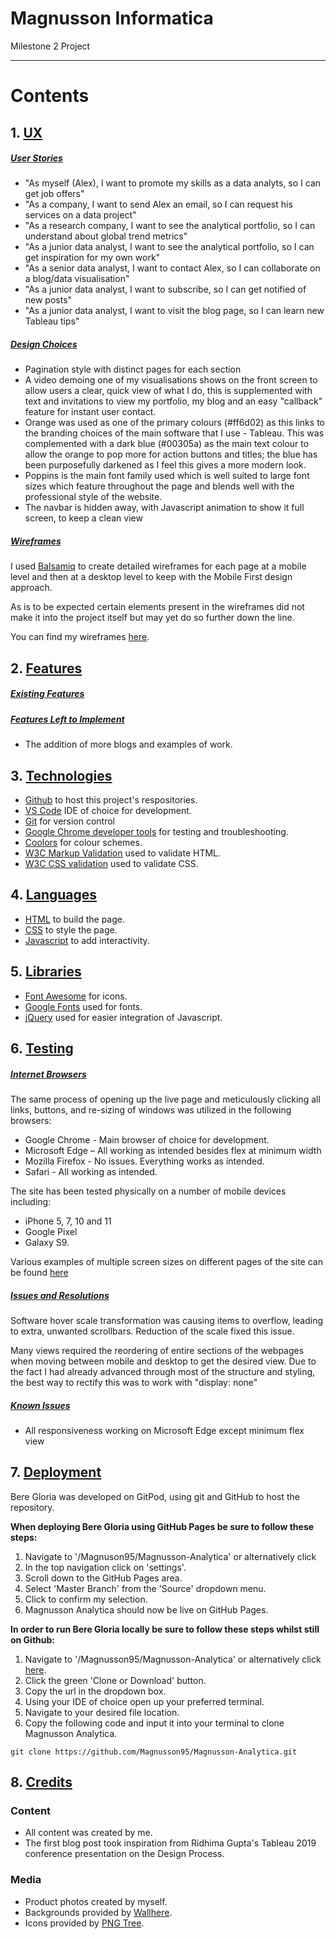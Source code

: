 # Magnusson Informatica

Milestone 2 Project

---

# Contents

## 1. [UX](#ux)

##### [User Stories](#User-Stories)

- "As myself (Alex), I want to promote my skills as a data analyts, so I can get job offers"
- "As a company, I want to send Alex an email, so I can request his services on a data project"
- "As a research company, I want to see the analytical portfolio, so I can understand about global trend metrics"
- "As a junior data analyst, I want to see the analytical portfolio, so I can get inspiration for my own work"
- "As a senior data analyst, I want to contact Alex, so I can collaborate on a blog/data visualisation"
- "As a junior data analyst, I want to subscribe, so I can get notified of new posts"
- "As a junior data analyst, I want to visit the blog page, so I can learn new Tableau tips"

##### [Design Choices](#Design-Choices)

- Pagination style with distinct pages for each section
- A video demoing one of my visualisations shows on the front screen to allow users a clear, quick view of what I do, this is supplemented with text and invitations to view my portfolio, my blog and an easy "callback" feature for instant user contact.
- Orange was used as one of the primary colours (#ff6d02) as this links to the branding choices of the main software that I use - Tableau. This was complemented with a dark blue (#00305a) as the main text colour to allow the orange to pop more for action buttons and titles; the blue has been purposefully darkened as I feel this gives a more modern look.
- Poppins is the main font family used which is well suited to large font sizes which feature throughout the page and blends well with the professional style of the website.
- The navbar is hidden away, with Javascript animation to show it full screen, to keep a clean view

##### [Wireframes](#Wireframes)

I used [Balsamiq](https://balsamiq.com/) to create detailed wireframes for each page at a mobile level and then at a desktop level to keep with the Mobile First design approach.

As is to be expected certain elements present in the wireframes did not make it into the project itself but may yet do so further down the line.

You can find my wireframes [here](https://github.com/Magnusson95/MS1-Bere-Cu-Miere/tree/master/wireframes).

## 2. [Features](#Features)

##### [Existing Features](#Existing-features)

##### [Features Left to Implement](#features-left-to-implement)

- The addition of more blogs and examples of work.

## 3. [Technologies](#technologies-used)

- [Github](https://github.com/) to host this project's respositories.
- [VS Code](https://code.visualstudio.com/) IDE of choice for development.
- [Git](https://en.wikipedia.org/wiki/Git) for version control
- [Google Chrome developer tools](https://developers.google.com/web/tools/chrome-devtools) for testing and troubleshooting.
- [Coolors](https://coolors.co/) for colour schemes.
- [W3C Markup Validation](https://validator.w3.org/) used to validate HTML.
- [W3C CSS validation](https://jigsaw.w3.org/css-validator/) used to validate CSS.

## 4. [Languages](#Languages)

- [HTML](https://en.wikipedia.org/wiki/HTML) to build the page.
- [CSS](https://en.wikipedia.org/wiki/Cascading_Style_Sheets) to style the page.
- [Javascript](https://en.wikipedia.org/wiki/JavaScript) to add interactivity.

## 5. [Libraries](#libraries)

- [Font Awesome](https://fontawesome.com/) for icons.
- [Google Fonts](https://fonts.google.com/) used for fonts.
- [jQuery](https://jquery.com/) used for easier integration of Javascript.

## 6. [Testing](#testing)

##### [Internet Browsers](#internet-browsers)

The same process of opening up the live page and meticulously clicking all links, buttons, and re-sizing of windows was utilized in the following browsers:

- Google Chrome - Main browser of choice for development.
- Microsoft Edge – All working as intended besides flex at minimum width
- Mozilla Firefox - No issues. Everything works as intended.
- Safari - All working as intended.

The site has been tested physically on a number of mobile devices including:

- iPhone 5, 7, 10 and 11
- Google Pixel
- Galaxy S9.

Various examples of multiple screen sizes on different pages of the site can be found [here](https://github.com/Magnusson95/MS1-Bere-Cu-Miere/tree/master/wireframes)

##### [Issues and Resolutions](#issues-and-resolutions)

Software hover scale transformation was causing items to overflow, leading to extra, unwanted scrollbars. Reduction of the scale fixed this issue.

Many views required the reordering of entire sections of the webpages when moving between mobile and desktop to get the desired view. Due to the fact I had already advanced through most of the structure and styling, the best way to rectify this was to work with "display: none"

##### [Known Issues](#known-issues)

- All responsiveness working on Microsoft Edge except minimum flex view

## 7. [Deployment](#Deployment)

Bere Gloria was developed on GitPod, using git and GitHub to host the repository.

**When deploying Bere Gloria using GitHub Pages be sure to follow these steps:**

1. Navigate to '/Magnuson95/Magnusson-Analytica' or alternatively click
2. In the top navigation click on 'settings'.
3. Scroll down to the GitHub Pages area.
4. Select 'Master Branch' from the 'Source' dropdown menu.
5. Click to confirm my selection.
6. Magnusson Analytica should now be live on GitHub Pages.

**In order to run Bere Gloria locally be sure to follow these steps whilst still on Github:**

1. Navigate to '/Magnusson95/Magnusson-Analytica' or alternatively click [here](https://github.com/Magnusson95/Magnusson-Analytica).
2. Click the green 'Clone or Download' button.
3. Copy the url in the dropdown box.
4. Using your IDE of choice open up your preferred terminal.
5. Navigate to your desired file location.
6. Copy the following code and input it into your terminal to clone Magnusson Analytica.

`git clone https://github.com/Magnusson95/Magnusson-Analytica.git`

## 8. [Credits](#Credits)

### Content

- All content was created by me.
- The first blog post took inspiration from Ridhima Gupta's Tableau 2019 conference presentation on the Design Process.

### Media

- Product photos created by myself.
- Backgrounds provided by [Wallhere](https://wallhere.com/).
- Icons provided by [PNG Tree](https://pngtree.com/free-logo-png).
